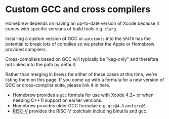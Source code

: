 # Custom GCC and cross compilers
Homebrew depends on having an up-to-date version of Xcode because it comes with
specific versions of build tools e.g. `clang`.

Installing a custom version of GCC or `autotools` into the `$PATH` has the
potential to break lots of compiles so we prefer the Apple or Homebrew provided
compilers.

Cross-compilers based on GCC will typically be "keg-only" and therefore not
linked into the path by default.

Rather than merging in brews for either of these cases at this time, we're
listing them on this page. If you come up with a formula for a new version of
GCC or cross-compiler suite, please link it in here.

* Homebrew provides a `gcc` formula for use with Xcode 4.2+ or when needing
C++11 support on earlier versions.
* Homebrew provides older GCC formulae e.g. `gcc@4.8` and `gcc@6`
* [RISC-V](https://github.com/riscv/homebrew-riscv) provides the RISC-V
toolchain including binutils and gcc.
